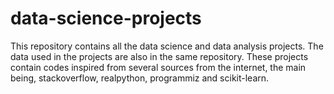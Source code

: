 # data-science-projects
This repository contains all the data science and data analysis projects.
The data used in the projects are also in the same repository.
These projects contain codes inspired from several sources from the internet, 
the main being, stackoverflow, realpython, programmiz and scikit-learn.
